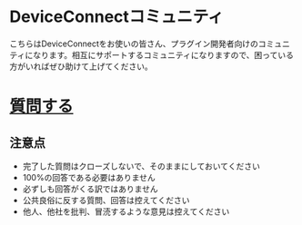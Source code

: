 # DeviceConnectコミュニティ

こちらはDeviceConnectをお使いの皆さん、プラグイン開発者向けのコミュニティになります。相互にサポートするコミュニティになりますので、困っている方がいればぜひ助けて上げてください。

# [質問する](https://github.com/DeviceConnectUsers/Community/issues/new)

## 注意点

- 完了した質問はクローズしないで、そのままにしておいてください
- 100%の回答である必要はありません
- 必ずしも回答がくる訳ではありません
- 公共良俗に反する質問、回答は控えてください
- 他人、他社を批判、冒涜するような意見は控えてください
